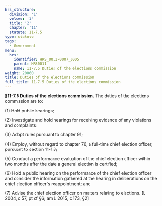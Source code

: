 ```yaml
---
hrs_structure:
  division: '1'
  volume: '1'
  title: '2'
  chapter: '11'
  statute: 11-7.5
type: statute
tags:
  - Government
menu:
  hrs:
    identifier: HRS_0011-0007_0005
    parent: HRS0011
    name: 11-7.5 Duties of the elections commission
weight: 20060
title: Duties of the elections commission
full_title: 11-7.5 Duties of the elections commission
---
```

**§11-7.5 Duties of the elections commission.** The duties of the elections commission are to:

(1) Hold public hearings;

(2) Investigate and hold hearings for receiving evidence of any violations and complaints;

(3) Adopt rules pursuant to chapter 91;

(4) Employ, without regard to chapter 76, a full-time chief election officer, pursuant to section 11-1.6;

(5) Conduct a performance evaluation of the chief election officer within two months after the date a general election is certified;

(6) Hold a public hearing on the performance of the chief election officer and consider the information gathered at the hearing in deliberations on the chief election officer's reappointment; and

(7) Advise the chief election officer on matters relating to elections. [L 2004, c 57, pt of §6; am L 2015, c 173, §2]